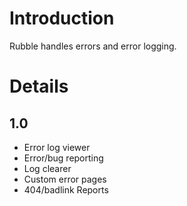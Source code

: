# Introduction #

Rubble handles errors and error logging.

# Details #

## 1.0 ##

  * Error log viewer
  * Error/bug reporting
  * Log clearer
  * Custom error pages
  * 404/badlink Reports